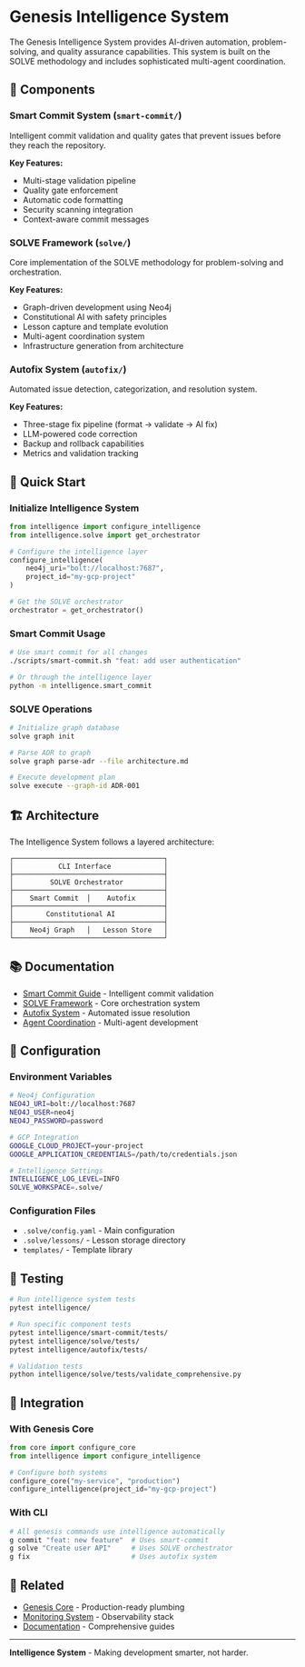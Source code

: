# Genesis Intelligence System

The Genesis Intelligence System provides AI-driven automation, problem-solving, and quality assurance capabilities. This system is built on the SOLVE methodology and includes sophisticated multi-agent coordination.

## 🧠 Components

### Smart Commit System (`smart-commit/`)
Intelligent commit validation and quality gates that prevent issues before they reach the repository.

**Key Features:**
- Multi-stage validation pipeline
- Quality gate enforcement
- Automatic code formatting
- Security scanning integration
- Context-aware commit messages

### SOLVE Framework (`solve/`)
Core implementation of the SOLVE methodology for problem-solving and orchestration.

**Key Features:**
- Graph-driven development using Neo4j
- Constitutional AI with safety principles
- Lesson capture and template evolution
- Multi-agent coordination system
- Infrastructure generation from architecture

### Autofix System (`autofix/`)
Automated issue detection, categorization, and resolution system.

**Key Features:**
- Three-stage fix pipeline (format → validate → AI fix)
- LLM-powered code correction
- Backup and rollback capabilities
- Metrics and validation tracking

## 🚀 Quick Start

### Initialize Intelligence System
```python
from intelligence import configure_intelligence
from intelligence.solve import get_orchestrator

# Configure the intelligence layer
configure_intelligence(
    neo4j_uri="bolt://localhost:7687",
    project_id="my-gcp-project"
)

# Get the SOLVE orchestrator
orchestrator = get_orchestrator()
```

### Smart Commit Usage
```bash
# Use smart commit for all changes
./scripts/smart-commit.sh "feat: add user authentication"

# Or through the intelligence layer
python -m intelligence.smart_commit
```

### SOLVE Operations
```bash
# Initialize graph database
solve graph init

# Parse ADR to graph
solve graph parse-adr --file architecture.md

# Execute development plan
solve execute --graph-id ADR-001
```

## 🏗️ Architecture

The Intelligence System follows a layered architecture:

```
┌─────────────────────────────────────┐
│           CLI Interface             │
├─────────────────────────────────────┤
│         SOLVE Orchestrator          │
├─────────────────────────────────────┤
│    Smart Commit  │    Autofix       │
├─────────────────────────────────────┤
│        Constitutional AI            │
├─────────────────────────────────────┤
│    Neo4j Graph   │   Lesson Store   │
└─────────────────────────────────────┘
```

## 📚 Documentation

- [Smart Commit Guide](smart-commit/README.md) - Intelligent commit validation
- [SOLVE Framework](solve/README.md) - Core orchestration system
- [Autofix System](autofix/) - Automated issue resolution
- [Agent Coordination](solve/agents/) - Multi-agent development

## 🔧 Configuration

### Environment Variables
```bash
# Neo4j Configuration
NEO4J_URI=bolt://localhost:7687
NEO4J_USER=neo4j
NEO4J_PASSWORD=password

# GCP Integration
GOOGLE_CLOUD_PROJECT=your-project
GOOGLE_APPLICATION_CREDENTIALS=/path/to/credentials.json

# Intelligence Settings
INTELLIGENCE_LOG_LEVEL=INFO
SOLVE_WORKSPACE=.solve/
```

### Configuration Files
- `.solve/config.yaml` - Main configuration
- `.solve/lessons/` - Lesson storage directory
- `templates/` - Template library

## 🧪 Testing

```bash
# Run intelligence system tests
pytest intelligence/

# Run specific component tests
pytest intelligence/smart-commit/tests/
pytest intelligence/solve/tests/
pytest intelligence/autofix/tests/

# Validation tests
python intelligence/solve/tests/validate_comprehensive.py
```

## 🤝 Integration

### With Genesis Core
```python
from core import configure_core
from intelligence import configure_intelligence

# Configure both systems
configure_core("my-service", "production")
configure_intelligence(project_id="my-gcp-project")
```

### With CLI
```bash
# All genesis commands use intelligence automatically
g commit "feat: new feature"  # Uses smart-commit
g solve "Create user API"     # Uses SOLVE orchestrator
g fix                         # Uses autofix system
```

## 🔗 Related

- [Genesis Core](../core/) - Production-ready plumbing
- [Monitoring System](../monitoring/) - Observability stack
- [Documentation](../docs/) - Comprehensive guides

---

**Intelligence System** - Making development smarter, not harder.

